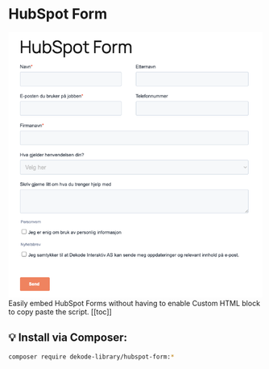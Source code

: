 # HubSpot Form

![Screenshot](./screenshot.png)
Easily embed HubSpot Forms without having to enable Custom HTML block to copy paste the script.
[[toc]]

## 💡 Install via Composer:
```bash
composer require dekode-library/hubspot-form:*
```
